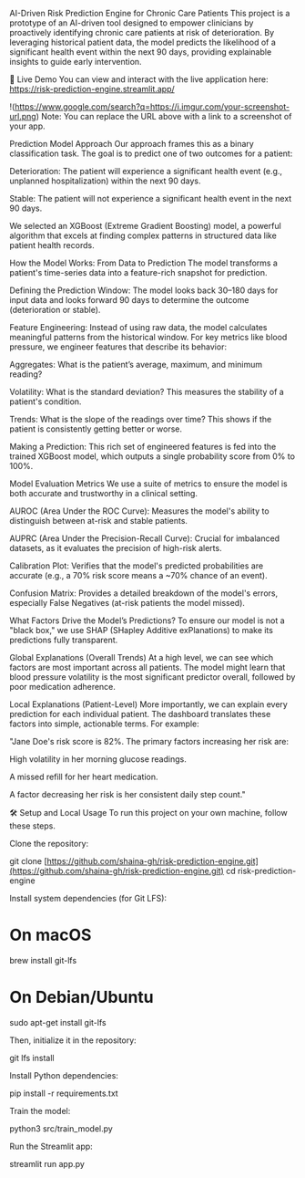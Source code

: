 AI-Driven Risk Prediction Engine for Chronic Care Patients
This project is a prototype of an AI-driven tool designed to empower clinicians by proactively identifying chronic care patients at risk of deterioration. By leveraging historical patient data, the model predicts the likelihood of a significant health event within the next 90 days, providing explainable insights to guide early intervention.

🚀 Live Demo
You can view and interact with the live application here:
https://risk-prediction-engine.streamlit.app/

!(https://www.google.com/search?q=https://i.imgur.com/your-screenshot-url.png)
Note: You can replace the URL above with a link to a screenshot of your app.

Prediction Model Approach
Our approach frames this as a binary classification task. The goal is to predict one of two outcomes for a patient:

Deterioration: The patient will experience a significant health event (e.g., unplanned hospitalization) within the next 90 days.

Stable: The patient will not experience a significant health event in the next 90 days.

We selected an XGBoost (Extreme Gradient Boosting) model, a powerful algorithm that excels at finding complex patterns in structured data like patient health records.

How the Model Works: From Data to Prediction
The model transforms a patient's time-series data into a feature-rich snapshot for prediction.

Defining the Prediction Window: The model looks back 30–180 days for input data and looks forward 90 days to determine the outcome (deterioration or stable).

Feature Engineering: Instead of using raw data, the model calculates meaningful patterns from the historical window. For key metrics like blood pressure, we engineer features that describe its behavior:

Aggregates: What is the patient’s average, maximum, and minimum reading?

Volatility: What is the standard deviation? This measures the stability of a patient's condition.

Trends: What is the slope of the readings over time? This shows if the patient is consistently getting better or worse.

Making a Prediction: This rich set of engineered features is fed into the trained XGBoost model, which outputs a single probability score from 0% to 100%.

Model Evaluation Metrics
We use a suite of metrics to ensure the model is both accurate and trustworthy in a clinical setting.

AUROC (Area Under the ROC Curve): Measures the model's ability to distinguish between at-risk and stable patients.

AUPRC (Area Under the Precision-Recall Curve): Crucial for imbalanced datasets, as it evaluates the precision of high-risk alerts.

Calibration Plot: Verifies that the model's predicted probabilities are accurate (e.g., a 70% risk score means a ~70% chance of an event).

Confusion Matrix: Provides a detailed breakdown of the model's errors, especially False Negatives (at-risk patients the model missed).

What Factors Drive the Model’s Predictions?
To ensure our model is not a "black box," we use SHAP (SHapley Additive exPlanations) to make its predictions fully transparent.

Global Explanations (Overall Trends)
At a high level, we can see which factors are most important across all patients. The model might learn that blood pressure volatility is the most significant predictor overall, followed by poor medication adherence.

Local Explanations (Patient-Level)
More importantly, we can explain every prediction for each individual patient. The dashboard translates these factors into simple, actionable terms. For example:

"Jane Doe's risk score is 82%. The primary factors increasing her risk are:

High volatility in her morning glucose readings.

A missed refill for her heart medication.

A factor decreasing her risk is her consistent daily step count."

🛠 Setup and Local Usage
To run this project on your own machine, follow these steps.

Clone the repository:

git clone [https://github.com/shaina-gh/risk-prediction-engine.git](https://github.com/shaina-gh/risk-prediction-engine.git)
cd risk-prediction-engine

Install system dependencies (for Git LFS):

# On macOS
brew install git-lfs

# On Debian/Ubuntu
sudo apt-get install git-lfs

Then, initialize it in the repository:

git lfs install

Install Python dependencies:

pip install -r requirements.txt

Train the model:

python3 src/train_model.py

Run the Streamlit app:

streamlit run app.py
